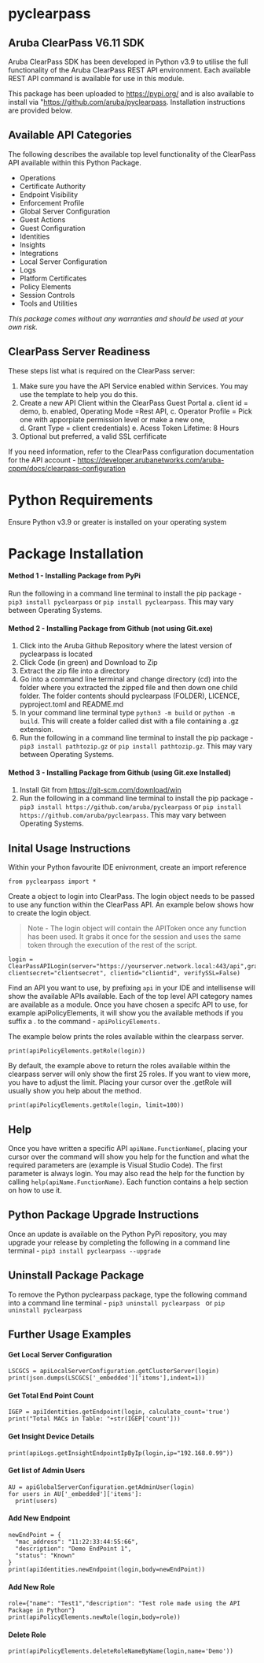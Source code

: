 # pyclearpass
## Aruba ClearPass V6.11 SDK
Aruba ClearPass SDK has been developed in Python v3.9 to utilise the full functionality of the Aruba ClearPass REST API environment. Each available REST API command is available for use in this module.

This package has been uploaded to https://pypi.org/ and is also available to install via "https://github.com/aruba/pyclearpass. Installation instructions are provided below. 
## Available API Categories 
The following describes the available top level functionality of the ClearPass API available within this Python Package. 
- Operations
- Certificate Authority
- Endpoint Visibility 
- Enforcement Profile
- Global Server Configuration
- Guest Actions
- Guest Configuration
- Identities
- Insights
- Integrations
- Local Server Configuration 
- Logs
- Platform Certificates
- Policy Elements
- Session Controls
- Tools and Utilities

_This package comes without any warranties and should be used at your own risk._

## ClearPass Server Readiness
These steps list what is required on the ClearPass server:
1. Make sure you have the API Service enabled within Services. You may use the template to help you do this. 
2. Create a new API Client within the ClearPass Guest Portal 
a. client id = demo, 
b. enabled, Operating Mode =Rest API, 
c. Operator Profile = Pick one with apporpiate permission level or make a new one,  
d. Grant Type = client credentials)
e. Acess Token Lifetime: 8 Hours
3. Optional but preferred, a valid SSL cerfificate

If you need information, refer to the ClearPass configuration documentation for the API account -
https://developer.arubanetworks.com/aruba-cppm/docs/clearpass-configuration  

# Python Requirements  
Ensure Python v3.9 or greater is installed on your operating system
# Package Installation  
#### Method 1 - Installing Package from PyPi
Run the following in a command line terminal to install the pip package - ```pip3 install pyclearpass``` or ```pip install pyclearpass```. This may vary between Operating Systems. 

#### Method 2 - Installing Package from Github (not using Git.exe)
1. Click into the Aruba Github Repository where the latest version of pyclearpass is located 
2. Click Code (in green) and Download to Zip
3. Extract the zip file into a directory
4. Go into a command line terminal and change directory (cd) into the folder where you extracted the zipped file and then down one child folder. The folder contents should pyclearpass (FOLDER), LICENCE, pyproject.toml and README.md   
5. In your command line terminal type ```python3 -m build``` or ```python -m build```. This will create a folder called dist with a file containing a .gz extension. 
6. Run the following in a command line terminal to install the pip package - ```pip3 install pathtozip.gz``` or ```pip install pathtozip.gz```. This may vary between Operating Systems.

#### Method 3 - Installing Package from Github (using Git.exe Installed)
1. Install Git from https://git-scm.com/download/win
2. Run the following in a command line terminal to install the pip package - ```pip3 install https://github.com/aruba/pyclearpass``` or ```pip install https://github.com/aruba/pyclearpass```. This may vary between Operating Systems.

## Inital Usage Instructions
Within your Python favourite IDE enivronment, create an import reference
```
from pyclearpass import *
```
Create a object to login into ClearPass. The login object needs to be passed to use any function within the ClearPass API.
An example below shows how to create the login object.
>Note - The login object will contain the APIToken once any function has been used. 
It grabs it once for the session and uses the same token through the execution of the rest of the script. 

```
login = ClearPassAPILogin(server="https://yourserver.network.local:443/api",granttype="client_credentials",
clientsecret="clientsecret", clientid="clientid", verifySSL=False)
```
Find an API you want to use, by prefixing  ```api```  in your IDE and intellisense will show the available APIs available. Each of the top level API category names are available as a module. Once you have chosen a specifc API to use, for example apiPolicyElements, it will show you the available methods if you suffix a . to the command - ```apiPolicyElements.```

The example below prints the roles available within the clearpass server.
```	
print(apiPolicyElements.getRole(login)) 
```
By default, the example above to return the roles available within the clearpass server will only show the first 25 roles. If you want to view more, you have to adjust the limit. Placing your cursor over the .getRole will usually show you help about the method. 
```
print(apiPolicyElements.getRole(login, limit=100))
```
## Help 
Once you have written a specific API  ```apiName.FunctionName(```, placing your cursor over the command will show you help for the function and what the required parameters are (example is Visual Studio Code). The first parameter is always login. 
You may also read the help for the function by calling ```help(apiName.FunctionName)```. Each function contains a help section on how to use it. 
## Python Package Upgrade Instructions
Once an update is available on the Python PyPi repository, you may upgrade your release by completing the following in a command line terminal - ```pip3 install pyclearpass --upgrade```
## Uninstall Package Package
To remove the Python pyclearpass package, type the following command into a command line terminal - ```pip3 uninstall pyclearpass ``` or ```pip uninstall pyclearpass ```

## Further Usage Examples
#### Get Local Server Configuration 
```
LSCGCS = apiLocalServerConfiguration.getClusterServer(login)
print(json.dumps(LSCGCS['_embedded']['items'],indent=1))
```
#### Get Total End Point Count 
```
IGEP = apiIdentities.getEndpoint(login, calculate_count='true')
print("Total MACs in Table: "+str(IGEP['count']))
```
#### Get Insight Device Details
```
print(apiLogs.getInsightEndpointIpByIp(login,ip="192.168.0.99"))
```

#### Get list of Admin Users
```
AU = apiGlobalServerConfiguration.getAdminUser(login)
for users in AU['_embedded']['items']:
  print(users)
```

#### Add New Endpoint
```
newEndPoint = {
  "mac_address": "11:22:33:44:55:66",
  "description": "Demo EndPoint 1",
  "status": "Known"
}
print(apiIdentities.newEndpoint(login,body=newEndPoint))
```
#### Add New Role
```
role={"name": "Test1","description": "Test role made using the API Package in Python"}
print(apiPolicyElements.newRole(login,body=role))
```

#### Delete Role
```
print(apiPolicyElements.deleteRoleNameByName(login,name='Demo'))
```
